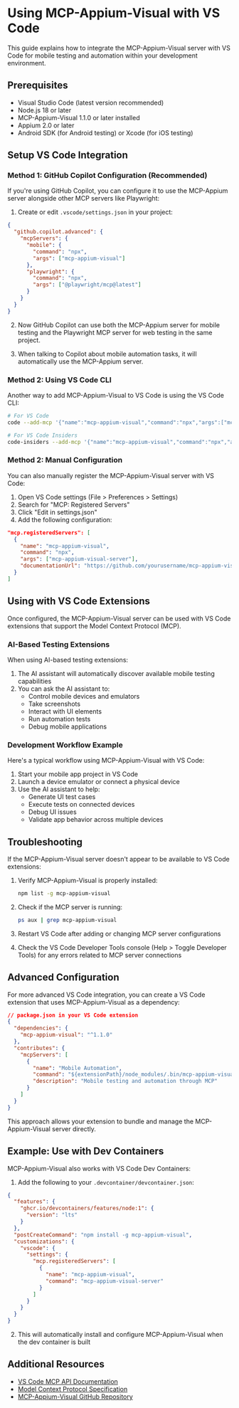 # Using MCP-Appium-Visual with VS Code

This guide explains how to integrate the MCP-Appium-Visual server with VS Code for mobile testing and automation within your development environment.

## Prerequisites

- Visual Studio Code (latest version recommended)
- Node.js 18 or later
- MCP-Appium-Visual 1.1.0 or later installed
- Appium 2.0 or later
- Android SDK (for Android testing) or Xcode (for iOS testing)

## Setup VS Code Integration

### Method 1: GitHub Copilot Configuration (Recommended)

If you're using GitHub Copilot, you can configure it to use the MCP-Appium server alongside other MCP servers like Playwright:

1. Create or edit `.vscode/settings.json` in your project:

```json
{
  "github.copilot.advanced": {
    "mcpServers": {
      "mobile": {
        "command": "npx",
        "args": ["mcp-appium-visual"]
      },
      "playwright": {
        "command": "npx",
        "args": ["@playwright/mcp@latest"]
      }
    }
  }
}
```

2. Now GitHub Copilot can use both the MCP-Appium server for mobile testing and the Playwright MCP server for web testing in the same project.

3. When talking to Copilot about mobile automation tasks, it will automatically use the MCP-Appium server.

### Method 2: Using VS Code CLI

Another way to add MCP-Appium-Visual to VS Code is using the VS Code CLI:

```bash
# For VS Code
code --add-mcp '{"name":"mcp-appium-visual","command":"npx","args":["mcp-appium-visual-server"]}'

# For VS Code Insiders
code-insiders --add-mcp '{"name":"mcp-appium-visual","command":"npx","args":["mcp-appium-visual-server"]}'
```

### Method 2: Manual Configuration

You can also manually register the MCP-Appium-Visual server with VS Code:

1. Open VS Code settings (File > Preferences > Settings)
2. Search for "MCP: Registered Servers"
3. Click "Edit in settings.json"
4. Add the following configuration:

```json
"mcp.registeredServers": [
  {
    "name": "mcp-appium-visual",
    "command": "npx",
    "args": ["mcp-appium-visual-server"],
    "documentationUrl": "https://github.com/yourusername/mcp-appium-visual"
  }
]
```

## Using with VS Code Extensions

Once configured, the MCP-Appium-Visual server can be used with VS Code extensions that support the Model Context Protocol (MCP).

### AI-Based Testing Extensions

When using AI-based testing extensions:

1. The AI assistant will automatically discover available mobile testing capabilities
2. You can ask the AI assistant to:
   - Control mobile devices and emulators
   - Take screenshots
   - Interact with UI elements
   - Run automation tests
   - Debug mobile applications

### Development Workflow Example

Here's a typical workflow using MCP-Appium-Visual with VS Code:

1. Start your mobile app project in VS Code
2. Launch a device emulator or connect a physical device
3. Use the AI assistant to help:
   - Generate UI test cases
   - Execute tests on connected devices
   - Debug UI issues
   - Validate app behavior across multiple devices

## Troubleshooting

If the MCP-Appium-Visual server doesn't appear to be available to VS Code extensions:

1. Verify MCP-Appium-Visual is properly installed:

   ```bash
   npm list -g mcp-appium-visual
   ```

2. Check if the MCP server is running:

   ```bash
   ps aux | grep mcp-appium-visual
   ```

3. Restart VS Code after adding or changing MCP server configurations

4. Check the VS Code Developer Tools console (Help > Toggle Developer Tools) for any errors related to MCP server connections

## Advanced Configuration

For more advanced VS Code integration, you can create a VS Code extension that uses MCP-Appium-Visual as a dependency:

```json
// package.json in your VS Code extension
{
  "dependencies": {
    "mcp-appium-visual": "^1.1.0"
  },
  "contributes": {
    "mcpServers": [
      {
        "name": "Mobile Automation",
        "command": "${extensionPath}/node_modules/.bin/mcp-appium-visual-server",
        "description": "Mobile testing and automation through MCP"
      }
    ]
  }
}
```

This approach allows your extension to bundle and manage the MCP-Appium-Visual server directly.

## Example: Use with Dev Containers

MCP-Appium-Visual also works with VS Code Dev Containers:

1. Add the following to your `.devcontainer/devcontainer.json`:

```json
{
  "features": {
    "ghcr.io/devcontainers/features/node:1": {
      "version": "lts"
    }
  },
  "postCreateCommand": "npm install -g mcp-appium-visual",
  "customizations": {
    "vscode": {
      "settings": {
        "mcp.registeredServers": [
          {
            "name": "mcp-appium-visual",
            "command": "mcp-appium-visual-server"
          }
        ]
      }
    }
  }
}
```

2. This will automatically install and configure MCP-Appium-Visual when the dev container is built

## Additional Resources

- [VS Code MCP API Documentation](https://code.visualstudio.com/api/extension-guides/mcp)
- [Model Context Protocol Specification](https://github.com/anthropics/model-context-protocol)
- [MCP-Appium-Visual GitHub Repository](https://github.com/yourusername/mcp-appium-visual)
